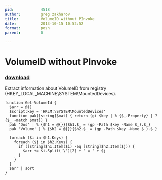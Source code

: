 ```yaml
---
pid:            4518
author:         greg zakharov
title:          VolumeID without PInvoke
date:           2013-10-15 10:52:52
format:         posh
parent:         0

---
```


# VolumeID without PInvoke

### [download](Scripts\4518.ps1)

Extract information about VolumeID from registry (HKEY_LOCAL_MACHINE\SYSTEM\MountedDevices).

```posh
function Get-VolumeId {
  $arr = @()
  $script:key = 'HKLM:\SYSTEM\MountedDevices'
  function pak([string]$mat) { return (gi $key | % {$_.Property} | ? {$_ -match $mat}) }
  pak 'Dos' | % {$h1 = @{}}{$h1.$_ = (gp -Path $key -Name $_).$_}
  pak 'Volume' | % {$h2 = @{}}{$h2.$_ = (gp -Path $key -Name $_).$_}
  
  foreach ($i in $h1.Keys) {
    foreach ($j in $h2.Keys) {
      if ([string]$h1.Item($i) -eq [string]$h2.Item($j)) {
        $arr += $i.Split('\')[2] + ' = ' + $j
      }
    }
  }
  $arr | sort
}
```
